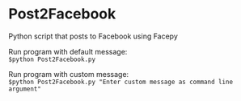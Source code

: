 Post2Facebook
=============

Python script that posts to Facebook using Facepy

Run program with default message:<br>
`$python Post2Facebook.py`

Run program with custom message:<br>
`$python Post2Facebook.py "Enter custom message as command line argument"`
